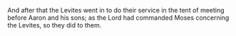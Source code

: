 And after that the Levites went in to do their service in the tent of meeting before Aaron and his sons; as the Lord had commanded Moses concerning the Levites, so they did to them.
